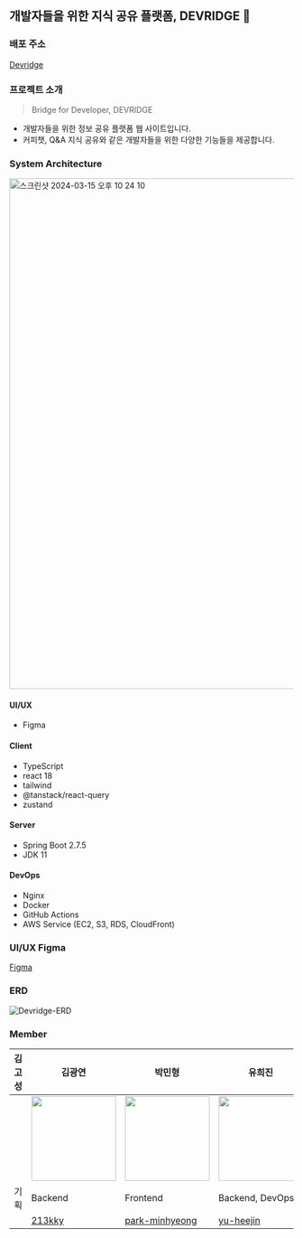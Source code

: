 ## 개발자들을 위한 지식 공유 플랫폼, DEVRIDGE 🌁

### 배포 주소
[Devridge](https://devridge-client.vercel.app/)

### 프로젝트 소개
> Bridge for Developer, DEVRIDGE
>
* 개발자들을 위한 정보 공유 플랫폼 웹 사이트입니다.
* 커피챗, Q&A 지식 공유와 같은 개발자들을 위한 다양한 기능들을 제공합니다.
### System Architecture
<img width="904" alt="스크린샷 2024-03-15 오후 10 24 10" src="https://github.com/devridge-team-project/.github/assets/96467030/acc4d4d5-bd7f-4b1d-ab35-23a71d9e0196"/>


#### UI/UX
- Figma
#### Client
- TypeScript
- react 18
- tailwind
- @tanstack/react-query
- zustand
#### Server
- Spring Boot 2.7.5
- JDK 11
#### DevOps
- Nginx
- Docker
- GitHub Actions
- AWS Service (EC2, S3, RDS, CloudFront)

### UI/UX Figma
[Figma](https://www.figma.com/file/IG4hQCAtRTlaA400YX1ba5/Devrigde-Project?type=design&node-id=0-1&mode=design&t=6XUd7k4prHVdAdcX-0)

### ERD

![Devridge-ERD](https://github.com/devridge-team-project/.github/assets/96467030/8c2d8eda-1e04-48c9-8204-d3afc3fa2c6f)


### Member
| 김고성 | 김광연 | 박민형 | 유희진 | 정윤조 | 하정수 |
| --- | --- | --- | --- | --- | --- |
|  | <img width="150px" src="https://avatars.githubusercontent.com/u/108410827?s=400&v=4" /> | <img width="150px" src="https://avatars.githubusercontent.com/u/105710796?v=4" /> | <img width="150px" src="https://avatars.githubusercontent.com/u/96467030?v=4" /> |  <img width="150px" src="https://avatars.githubusercontent.com/u/89414343?v=4" /> | <img width="150px" src="https://avatars.githubusercontent.com/u/56336436?v=4" /> |
| 기획 | Backend | Frontend | Backend, DevOps | Frontend | Backend |
|  | [213kky](https://github.com/213kky) | [park-minhyeong](https://github.com/park-minhyeong) | [yu-heejin](https://github.com/yu-heejin) | [jyj1111](https://github.com/jyj1111)  | [Jungsu-lilly](https://github.com/Jungsu-lilly) |
